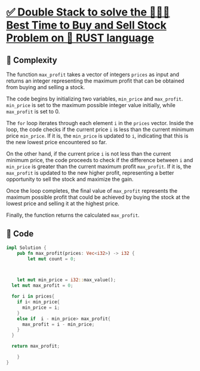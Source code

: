 # [✅ Double Stack to solve the 🧑🏻‍💻 Best Time to Buy and Sell Stock Problem on 🦀 RUST language](#)

## 🧩 Complexity

The function `max_profit` takes a vector of integers `prices` as input and returns an integer representing the maximum profit that can be obtained from buying and selling a stock.

The code begins by initializing two variables, `min_price` and `max_profit`. `min_price` is set to the maximum possible integer value initially, while `max_profit` is set to 0.

The `for` loop iterates through each element `i` in the `prices` vector. Inside the loop, the code checks if the current price `i` is less than the current minimum price `min_price`. If it is, the `min_price` is updated to `i`, indicating that this is the new lowest price encountered so far.

On the other hand, if the current price `i` is not less than the current minimum price, the code proceeds to check if the difference between `i` and `min_price` is greater than the current maximum profit `max_profit`. If it is, the `max_profit` is updated to the new higher profit, representing a better opportunity to sell the stock and maximize the gain.

Once the loop completes, the final value of `max_profit` represents the maximum possible profit that could be achieved by buying the stock at the lowest price and selling it at the highest price.

Finally, the function returns the calculated `max_profit`.

## 🔐 Code

``` rust
impl Solution {
    pub fn max_profit(prices: Vec<i32>) -> i32 {
        let mut count = 0;



    let mut min_price = i32::max_value();
  let mut max_profit = 0;

  for i in prices{
    if i< min_price{
      min_price = i;
    }
    else if  i - min_price> max_profit{
      max_profit = i - min_price;
    }
  }

  return max_profit;

    }
}
```



